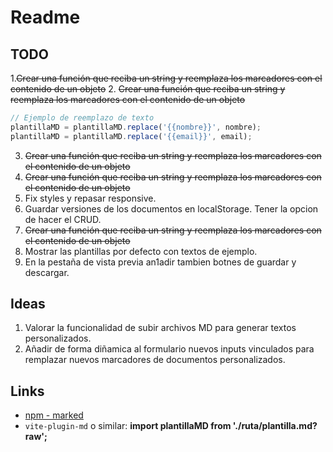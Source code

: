 # Readme

## TODO

1.~~Crear una función que reciba un string y reemplaza los marcadores con el contenido de un objeto~~
2. ~~Crear una función que reciba un string y reemplaza los marcadores con el contenido de un objeto~~

   ```js
   // Ejemplo de reemplazo de texto
   plantillaMD = plantillaMD.replace('{{nombre}}', nombre);
   plantillaMD = plantillaMD.replace('{{email}}', email);
   ```

3. ~~Crear una función que reciba un string y reemplaza los marcadores con el contenido de un objeto~~
4. ~~Crear una función que reciba un string y reemplaza los marcadores con el contenido de un objeto~~
5. Fix styles y repasar responsive.
6. Guardar versiones de los documentos en localStorage. Tener la opcion de hacer el CRUD.
7. ~~Crear una función que reciba un string y reemplaza los marcadores con el contenido de un objeto~~
8. Mostrar las plantillas por defecto con textos de ejemplo.
9. En la pestaña de vista previa an1adir tambien botnes de guardar y descargar.

## Ideas
1. Valorar la funcionalidad de subir archivos MD para generar textos personalizados.
2. Añadir de forma diñamica al formulario nuevos inputs vinculados para remplazar nuevos marcadores de documentos personalizados.

## Links

- [npm - marked](https://www.npmjs.com/package/marked)
- `vite-plugin-md` o similar: **import plantillaMD from './ruta/plantilla.md?raw';**

